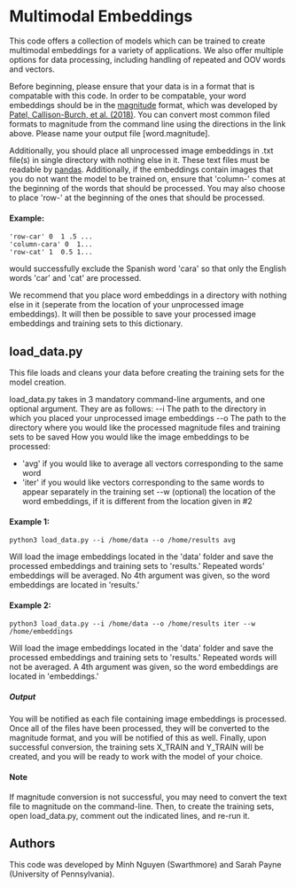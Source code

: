 # Multimodal Embeddings
This code offers a collection of models which can be trained to create multimodal embeddings for a variety of applications. We also offer multiple options for data processing, including handling of repeated and OOV words and vectors.

Before beginning, please ensure that your data is in a format that is compatable with this code. In order to be compatable, your word embeddings should be in the [magnitude](https://github.com/plasticityai/magnitude) format, which was developed by [Patel, Callison-Burch, et al. (2018)](https://www.cis.upenn.edu/~ccb/publications/magnitude-fast-efficient-vector-embeddings-in-python.pdf). You can convert most common filed formats to magnitude from the command line using the directions in the link above. Please name your output file [word.magnitude].

Additionally, you should place all unprocessed image embeddings in .txt file(s) in single directory with nothing else in it. These text files must be readable by [pandas](https://pandas.pydata.org/pandas-docs/stable/reference/api/pandas.read_csv.html). Additionally, if the embeddings contain images that you do not want the model to be trained on, ensure that 'column-' comes at the beginning of the words that should be processed. You may also choose to place 'row-' at the beginning of the ones that should be processed. 

#### Example:
```
'row-car' 0  1 .5 ...
'column-cara' 0  1...
'row-cat' 1  0.5 1...
```
would successfully exclude the Spanish word 'cara' so that only the English words 'car' and 'cat' are processed. 

We recommend that you place word embeddings in a directory with nothing else in it (seperate from the location of your unprocessed image embeddings). It will then be possible to save your processed image embeddings and training sets to this dictionary.  

## load_data.py
This file loads and cleans your data before creating the training sets for the model creation. 

load_data.py takes in 3 mandatory command-line arguments, and one optional argument. They are as follows: 
--i The path to the directory in which you placed your unprocessed image embeddings
--o The path to the directory where you would like the processed magnitude files and training sets to be saved
How you would like the image embeddings to be processed:
* 'avg' if you would like to average all vectors corresponding to the same word
* 'iter' if you would like vectors corresponding to the same words to appear separately in the training set
--w (optional) the location of the word embeddings, if it is different from the location given in #2 

#### Example 1:
```
python3 load_data.py --i /home/data --o /home/results avg
```
Will load the image embeddings located in the 'data' folder and save the processed embeddings and training sets to 'results.' Repeated words' embeddings will be averaged. No 4th argument was given, so the word embeddings are located in 'results.'

#### Example 2: 

```
python3 load_data.py --i /home/data --o /home/results iter --w /home/embeddings
```
Will load the image embeddings located in the 'data' folder and save the processed embeddings and training sets to 'results.' Repeated words will not be averaged. A 4th argument was given, so the word embeddings are located in 'embeddings.'

##### Output
You will be notified as each file containing image embeddings is processed. Once all of the files have been processed, they will be converted to the magnitude format, and you will be notified of this as well. Finally, upon successful conversion, the training sets X_TRAIN and Y_TRAIN will be created, and you will be ready to work with the model of your choice.

#### Note
If magnitude conversion is not successful, you may need to convert the text file to magnitude on the command-line. Then, to create the training sets, open load_data.py, comment out the indicated lines, and re-run it. 

## Authors
This code was developed by Minh Nguyen (Swarthmore) and Sarah Payne (University of Pennsylvania).
